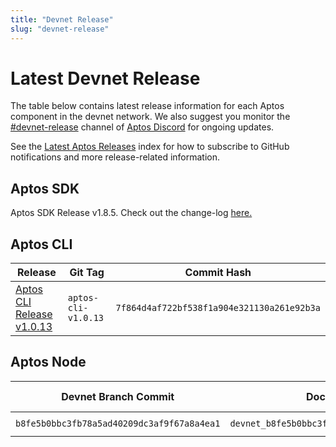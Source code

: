 ```yaml
---
title: "Devnet Release"
slug: "devnet-release"
---
```


# Latest Devnet Release

The table below contains latest release information for each Aptos component in the devnet network. We also suggest you monitor the [#devnet-release](https://discord.com/channels/945856774056083548/956692649430093904) channel of [Aptos Discord](https://discord.gg/aptoslabs) for ongoing updates.

See the [Latest Aptos Releases](./index.md) index for how to subscribe to GitHub notifications and more release-related information.

## Aptos SDK

Aptos SDK Release v1.8.5. Check out the change-log [here.](https://github.com/aptos-labs/aptos-core/blob/main/ecosystem/typescript/sdk/CHANGELOG.md#185-2023-04-29)

## Aptos CLI

|Release | Git Tag | Commit Hash|
|---|---|---|
|[Aptos CLI Release v1.0.13](https://github.com/aptos-labs/aptos-core/releases/tag/aptos-cli-v1.0.13)| `aptos-cli-v1.0.13` | `7f864d4af722bf538f1a904e321130a261e92b3a` |

## Aptos Node

|Devnet Branch Commit | Docker Image Tag | Docker Image Digest | genesis.blob SHA-256 | Waypoint | Chain ID|
|---|---|---|---|---|---|
|`b8fe5b0bbc3fb78a5ad40209dc3af9f67a8a4ea1`| `devnet_b8fe5b0bbc3fb78a5ad40209dc3af9f67a8a4ea1` | `sha256:604c279f52c6c99dbe238229507c074758c2178b455c18890ef58a2fc38ccc80` | `sha256: 2b5365cde39aee414a681abd20c09f39fdb3609fc0ca0735abb947c412db6a0d`| `0:33adb2ff9338723432d83718c22e2b107a453eee21a67bc0ae2d99db130d2c3d` | 59 |